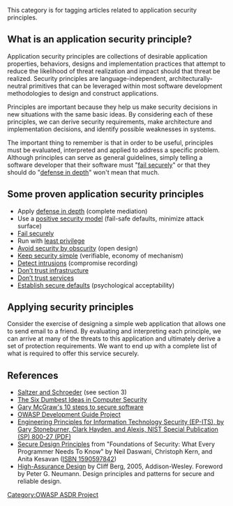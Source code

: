 This category is for tagging articles related to application security
principles.

## What is an application security principle?

Application security principles are collections of desirable application
properties, behaviors, designs and implementation practices that attempt
to reduce the likelihood of threat realization and impact should that
threat be realized. Security principles are language-independent,
architecturally-neutral primitives that can be leveraged within most
software development methodologies to design and construct applications.

Principles are important because they help us make security decisions in
new situations with the same basic ideas. By considering each of these
principles, we can derive security requirements, make architecture and
implementation decisions, and identify possible weaknesses in systems.

The important thing to remember is that in order to be useful,
principles must be evaluated, interpreted and applied to address a
specific problem. Although principles can serve as general guidelines,
simply telling a software developer that their software must "[fail
securely](fail_securely "wikilink")" or that they should do "[defense in
depth](defense_in_depth "wikilink")" won't mean that much.

## Some proven application security principles

  - Apply [defense in depth](defense_in_depth "wikilink") (complete
    mediation)
  - Use a [positive security model](positive_security_model "wikilink")
    (fail-safe defaults, minimize attack surface)
  - [Fail securely](Fail_securely "wikilink")
  - Run with [least privilege](least_privilege "wikilink")
  - [Avoid security by
    obscurity](Avoid_security_by_obscurity "wikilink") (open design)
  - [Keep security simple](Keep_security_simple "wikilink") (verifiable,
    economy of mechanism)
  - [Detect intrusions](Detect_intrusions "wikilink") (compromise
    recording)
  - [Don’t trust infrastructure](Don’t_trust_infrastructure "wikilink")
  - [Don’t trust services](Don’t_trust_services "wikilink")
  - [Establish secure defaults](Establish_secure_defaults "wikilink")
    (psychological acceptability)

## Applying security principles

Consider the exercise of designing a simple web application that allows
one to send email to a friend. By evaluating and interpreting each
principle, we can arrive at many of the threats to this application and
ultimately derive a set of protection requirements. We want to end up
with a complete list of what is required to offer this service securely.

## References

  - [Saltzer and
    Schroeder](http://web.mit.edu/Saltzer/www/publications/protection/Basic.html)
    (see section 3)
  - [The Six Dumbest Ideas in Computer
    Security](http://www.ranum.com/security/computer_security/editorials/dumb/index.html)
  - [Gary McGraw's 10 steps to secure
    software](http://www.zdnet.com/article/gary-mcgraw-10-steps-to-secure-software/)
  - [OWASP Development Guide Project](OWASP_Guide_Project "wikilink")
  - [Engineering Principles for Information Technology Security
    (EP-ITS), by Gary Stoneburner, Clark Hayden, and Alexis, NIST
    Special Publication (SP) 800-27
    (PDF)](http://csrc.nist.gov/publications/nistpubs/800-27A/SP800-27-RevA.pdf)
  - [Secure Design
    Principles](http://www.developer.com/java/data/article.php/10932_3667601_1)
    from "Foundations of Security: What Every Programmer Needs To Know"
    by Neil Daswani, Christoph Kern, and Anita Kesavan
    ([ISBN 1590597842](http://www.biblio.com/isbn/1590597842.html))
  - [High-Assurance Design](http://assuredbydesign.com/haa/) by Cliff
    Berg, 2005, Addison-Wesley. Foreword by Peter G. Neumann. Design
    principles and patterns for secure and reliable design.

[Category:OWASP ASDR Project](Category:OWASP_ASDR_Project "wikilink")